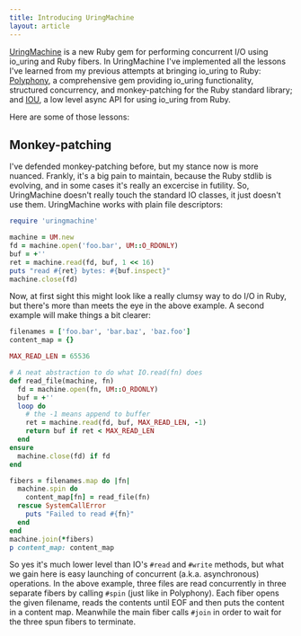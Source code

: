 ```yaml
---
title: Introducing UringMachine
layout: article
---
```


[UringMachine](https://github.com/digital-fabric/uringmachine) is a new Ruby gem
for performing concurrent I/O using io_uring and Ruby fibers. In UringMachine
I've implemented all the lessons I've learned from my previous attempts at
bringing io_uring to Ruby:
[Polyphony](https://github.com/digital-fabric/polyphony), a comprehensive gem
providing io_uring functionality, structured concurrency, and monkey-patching
for the Ruby standard library; and [IOU](https://github.com/digital-fabric/iou),
a low level async API for using io_uring from Ruby.

Here are some of those lessons:

## Monkey-patching

I've defended monkey-patching before, but my stance now is more nuanced.
Frankly, it's a big pain to maintain, because the Ruby stdlib is evolving, and
in some cases it's really an excercise in futility. So, UringMachine doesn't
really touch the standard IO classes, it just doesn't use them. UringMachine
works with plain file descriptors:

```Ruby
require 'uringmachine'

machine = UM.new
fd = machine.open('foo.bar', UM::O_RDONLY)
buf = +''
ret = machine.read(fd, buf, 1 << 16)
puts "read #{ret} bytes: #{buf.inspect}"
machine.close(fd)
```

Now, at first sight this might look like a really clumsy way to do I/O in Ruby,
but there's more than meets the eye in the above example. A second example will
make things a bit clearer:

```Ruby
filenames = ['foo.bar', 'bar.baz', 'baz.foo']
content_map = {}

MAX_READ_LEN = 65536

# A neat abstraction to do what IO.read(fn) does
def read_file(machine, fn)
  fd = machine.open(fn, UM::O_RDONLY)
  buf = +''
  loop do
    # the -1 means append to buffer
    ret = machine.read(fd, buf, MAX_READ_LEN, -1)
    return buf if ret < MAX_READ_LEN
  end
ensure
  machine.close(fd) if fd
end

fibers = filenames.map do |fn|
  machine.spin do
    content_map[fn] = read_file(fn)
  rescue SystemCallError
    puts "Failed to read #{fn}"
  end
end
machine.join(*fibers)
p content_map: content_map
```

So yes it's much lower level than IO's `#read` and `#write` methods, but what we
gain here is easy launching of concurrent (a.k.a. asynchronous) operations. In
the above example, three files are read concurrently in three separate fibers by
calling `#spin` (just like in Polyphony). Each fiber opens the given filename,
reads the contents until EOF and then puts the content in a content map.
Meanwhile the main fiber calls `#join` in order to wait for the three spun
fibers to terminate.

